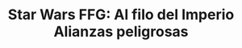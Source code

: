 ---
collection: rolLudoteca
title: 'Star Wars FFG: Al filo del Imperio Alianzas peligrosas'
image: edgswe08.png
editorial: 'Fantasy Flight Games'
editorial_ref: 'EDGSWE08'
isbn: '9788415889984'
type: 'Guía'
web: http://www.fantasyflightgames.es/juegos/articulo/star_wars_al_filo_del_imperio/alianzas_peligrosas
format: 'Libro tapa dura'
system: 'Genesys'
created_at: '2022-04-11T12:09:08+00:00'
---